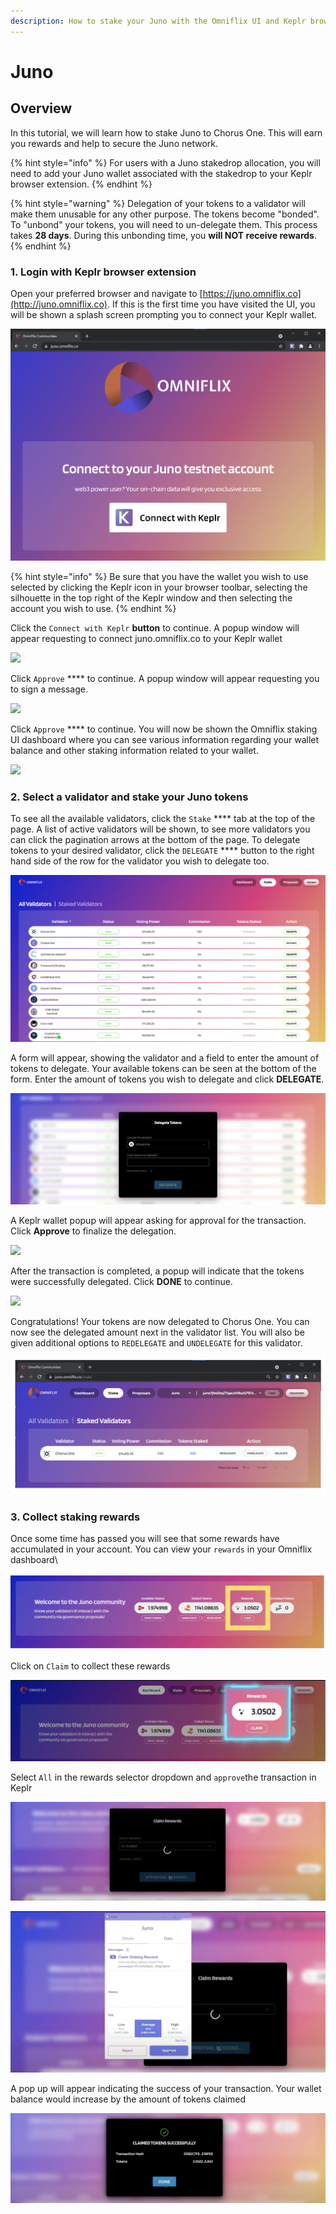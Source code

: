 ```yaml
---
description: How to stake your Juno with the Omniflix UI and Keplr browser extension
---
```


# Juno

## Overview

In this tutorial, we will learn how to stake Juno to Chorus One. This will earn you rewards and help to secure the Juno network.&#x20;

{% hint style="info" %}
For users with a Juno stakedrop allocation, you will need to add your Juno wallet associated with the stakedrop to your Keplr browser extension.&#x20;
{% endhint %}

{% hint style="warning" %}
Delegation of your tokens to a validator will make them unusable for any other purpose. The tokens become "bonded". To "unbond" your tokens, you will need to un-delegate them. This process takes **28 days**. During this unbonding time, you **will NOT receive rewards**.
{% endhint %}

### 1. Login with Keplr browser extension

Open your preferred browser and navigate to [https://juno.omniflix.co](http://juno.omniflix.co). If this is the first time you have visited the UI, you will be shown a splash screen prompting you to connect your Keplr wallet.

![](<../.gitbook/assets/image (66) (1) (1).png>)

{% hint style="info" %}
Be sure that you have the wallet you wish to use selected by clicking the Keplr icon in your browser toolbar, selecting the silhouette in the top right of the Keplr window and then selecting the account you wish to use.
{% endhint %}

Click the `Connect with Keplr` **button** to continue. A popup window will appear requesting to connect juno.omniflix.co  to your Keplr wallet

![](https://docs.junonetwork.io/\~/files/v0/b/gitbook-28427.appspot.com/o/assets%2F-MZiFiIZH5IkEYsWMUO4%2F-MkVn0RYw1FY2q2dODvP%2F-MkVw1A-hvryQy8jDizX%2Fimage.png?alt=media\&token=73b102d6-670f-4b4a-b677-7077a966e88c)

Click `Approve` **** to continue. A popup window will appear requesting you to sign a message.

![](https://docs.junonetwork.io/\~/files/v0/b/gitbook-28427.appspot.com/o/assets%2F-MZiFiIZH5IkEYsWMUO4%2F-MkVn0RYw1FY2q2dODvP%2F-MkVvM8cc88RJvdN8x8K%2Fimage.png?alt=media\&token=3474470b-87dc-4591-bc6e-6e7b522b3824)

Click `Approve` **** to continue. You will now be shown the Omniflix staking UI dashboard where you can see various information regarding your wallet balance and other staking information related to your wallet.

![](https://docs.junonetwork.io/\~/files/v0/b/gitbook-28427.appspot.com/o/assets%2F-MZiFiIZH5IkEYsWMUO4%2F-MkVn0RYw1FY2q2dODvP%2F-MkVwppeo5VkXM2mYlMM%2Fimage.png?alt=media\&token=7a41a0b5-8b4f-4dd5-a3fe-228dc5d21ae0)

### 2. Select a validator and stake your Juno tokens <a href="#select-a-validator-and-stake-your-juno-tokens" id="select-a-validator-and-stake-your-juno-tokens"></a>

To see all the available validators, click the `Stake` **** tab at the top of the page. A list of active validators will be shown, to see more validators you can click the pagination arrows at the bottom of the page. To delegate tokens to your desired validator, click the `DELEGATE` **** button to the right hand side of the row for the validator you wish to delegate too.

![](<../.gitbook/assets/image (67) (1) (1).png>)

A form will appear, showing the validator and a field to enter the amount of tokens to delegate. Your available tokens can be seen at the bottom of the form. Enter the amount of tokens you wish to delegate and click **DELEGATE**.

![](<../.gitbook/assets/image (62).png>)

A Keplr wallet popup will appear asking for approval for the transaction. Click **Approve** to finalize the delegation.

![](https://docs.junonetwork.io/\~/files/v0/b/gitbook-28427.appspot.com/o/assets%2F-MZiFiIZH5IkEYsWMUO4%2F-MkVn0RYw1FY2q2dODvP%2F-MkW-NhwKTmjslhTP6bx%2Fimage.png?alt=media\&token=6ef49ee1-0b49-482f-81b8-aec852a953a6)

After the transaction is completed, a popup will indicate that the tokens were successfully delegated. Click **DONE** to continue.

![](https://docs.junonetwork.io/\~/files/v0/b/gitbook-28427.appspot.com/o/assets%2F-MZiFiIZH5IkEYsWMUO4%2F-MkVn0RYw1FY2q2dODvP%2F-MkW1RNCOzdXqD\_PC2AL%2Fimage.png?alt=media\&token=1482f462-bbed-4eef-a985-8cd795bfb372)

Congratulations! Your tokens are now delegated to Chorus One. You can now see the delegated amount next in the validator list. You will also be given additional options to `REDELEGATE` and `UNDELEGATE` for this validator.

![](<../.gitbook/assets/image (53) (1).png>)

### 3. Collect staking rewards <a href="#collect-staking-rewards" id="collect-staking-rewards"></a>

Once some time has passed you will see that some rewards have accumulated in your account. You can view your `rewards` in your Omniflix dashboard\


![](<../.gitbook/assets/image (63) (1).png>)

Click on `Claim` to collect these rewards

![](<../.gitbook/assets/image (64).png>)

Select `All` in the rewards selector dropdown and `approve`the transaction in Keplr&#x20;

![](<../.gitbook/assets/image (65) (1).png>)

&#x20;

![](<../.gitbook/assets/image (68) (1).png>)

A pop up will appear indicating the success of your transaction. Your wallet balance would increase by the amount of tokens claimed

![](<../.gitbook/assets/image (52) (1) (1).png>)
